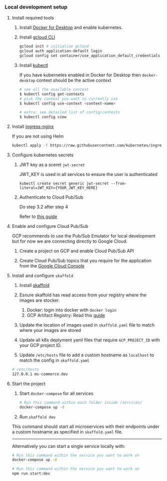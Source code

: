 ### Local development setup

1.  Install required tools

    1. Install [Docker for Desktop](https://www.docker.com/) and enable kubernetes.

    2. Install [gcloud CLI](https://cloud.google.com/sdk/docs/install)

       ```bash
       gcloud init # initialize gcloud
       gcloud auth application-default login
       gcloud config set container/use_application_default_credentials true
       ```

    3. Install [kubectl](https://kubernetes.io/docs/tasks/tools/)

       If you have kubernetes enabled in Docker for Desktop then `docker-desktop` context should be the active context

       ```bash
       # see all the available context
       $ kubectl config get-contexts
       # pick the context you want to currently use
       $ kubectl config use-context <context-name>

       # extra: see detailed list of config/contexts
       $ kubectl config view
       ```

2.  Install [ingress-nginx](https://kubernetes.github.io/ingress-nginx/deploy/#quick-start)

    If you are not using Helm

    ```bash
    kubectl apply -f https://raw.githubusercontent.com/kubernetes/ingress-nginx/controller-v1.5.1/deploy/static/provider/cloud/deploy.yaml
    ```

3.  Configure kubernetes secrets

    1. JWT key as a sceret `jwt-secret`

       JWT_KEY is used in all services to ensure the user is authenticated

       `kubectl create secret generic jwt-secret --from-literal=JWT_KEY={YOUR_JWT_KEY_HERE}`

    2. Authenticate to Cloud Pub/Sub

       Do step 3.2 after step 4

       Refer to [this guide](https://cloud.google.com/kubernetes-engine/docs/tutorials/authenticating-to-cloud-platform)

4.  Enable and configure Cloud Pub/Sub

    GCP recommends to use the Pub/Sub Emulator for local development but for now we are connecting directly to Google Cloud.

    1. Create a project on GCP and enable Cloud Pub/Sub API

    2. Create Cloud Pub/Sub topics that you require for the application from the [Google Cloud Console](https://console.cloud.google.com/cloudpubsub/topic/list)

5.  Install and configure `skaffold`

    1. Install [skaffold](https://skaffold.dev)

    2. Esnure skaffold has read access from your registry where the images are stocker.

       1. Docker: login into docker with `docker login`
       2. GCP Artifact Registry: Read this [guide](https://cloud.google.com/artifact-registry/docs/docker/authentication)

    3. Update the location of images used in `skaffold.yaml` file to match where your images are stored

    4. Update all k8s deplyment yaml files that require `GCP_PROJECT_ID` with your GCP project ID.

    5. Update `/etc/hosts` file to add a custom hostname as `localhost` to match the config in `skaffold.yaml`

    ```bash
    # /etc/hosts
    127.0.0.1 ms-commerce.dev
    ```

6.  Start the project

    1. Start `docker-compose` for all services
       ```bash
       # Run this command within each folder inside /services/
       docker-compose up -d
       ```
    2. Run `skaffold dev`

    This command should start all microservices with their endpoints under a custom hostname as specified in `skaffold.yaml` file.

    ***

    Alternatively you can start a single service locally with:

    ```bash
    # Run this command within the service you want to work on
    docker-compose up -d

    # Run this command within the service you want to work on
    npm run start:dev
    ```
